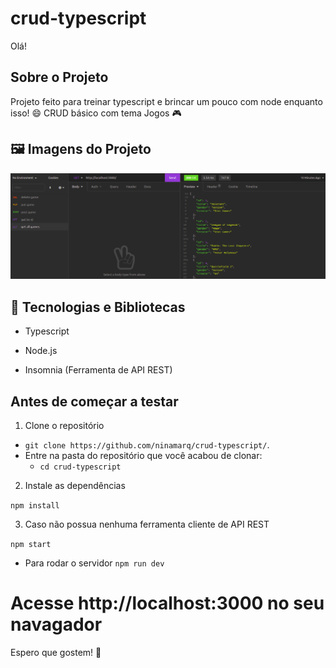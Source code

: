 # crud-typescript

Olá!

<!-- Sobre o Projeto -->
## Sobre o Projeto
Projeto feito para treinar typescript e brincar um pouco com node enquanto isso! 😄
CRUD básico com tema Jogos 🎮

## 🖼️ Imagens do Projeto
<div align="center">
  <img src="./assets/telaInsomnia.png">
</div>

## 🧰 Tecnologias e Bibliotecas

* Typescript

* Node.js

* Insomnia (Ferramenta de API REST)

## Antes de começar a testar

1. Clone o repositório

- `git clone https://github.com/ninamarq/crud-typescript/`.
- Entre na pasta do repositório que você acabou de clonar:
  - `cd crud-typescript`

2. Instale as dependências

`npm install`

3. Caso não possua nenhuma ferramenta cliente de API REST

`npm start`

- Para rodar o servidor
`npm run dev`

# Acesse http://localhost:3000 no seu navagador

Espero que gostem! 💙
